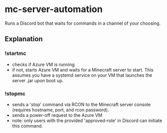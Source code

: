 # mc-server-automation

Runs a Discord bot that waits for commands in a channel of your choosing.

## Explanation
### !startmc
- checks if Azure VM is running
- if not, starts Azure VM and waits for a Minecraft server to start. This assumes you have a systemd service on your VM that launches the server .jar upon boot up.
### !stopmc
- sends a 'stop' command via RCON to the Minecraft server console (requires hostname, port, and rcon password).
- sends a power-off request to the Azure VM
- note: only users with the provided 'approved-role' in Discord can initiate this command.
